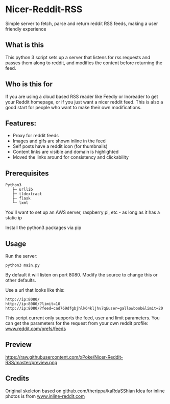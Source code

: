 # Nicer-Reddit-RSS
Simple server to fetch, parse and return reddit RSS feeds, making a user friendly experience

## What is this
This python 3 script sets up a server that listens for rss requests and passes them along to reddit, and modifies the content before returning the feed.

## Who is this for
If you are using a cloud based RSS reader like Feedly or Inoreader to get your Reddit homepage, or if you just want a nicer reddit feed. This is also a good start for people who want to make their own modifications.

## Features:
* Proxy for reddit feeds
* Images and gifs are shown inline in the feed
* Self posts have a reddit icon (for thumbnails)
* Content links are visible and domain is highlighted
* Moved the links around for consistency and clickability

## Prerequisites

    Python3
       ├─ urllib
       ├─ tldextract
       ├─ flask
       └─ lxml

You'll want to set up an AWS server, raspberry pi, etc - as long as it has a static ip

Install the python3 packages via pip

## Usage
Run the server:

    python3 main.py

By default it will listen on port 8080. Modify the source to change this or other defaults.

Use a url that looks like this:

    http://ip:8080/
    http://ip:8080/?limit=10
    http://ip:8080/?feed=cad769dfgbjhlk64kljhv7q&user=gallowboob&limit=20

This script current only supports the feed, user and limit parameters.
You can get the parameters for the request from your own reddit profile: www.reddit.com/prefs/feeds

## Preview
https://raw.githubusercontent.com/xPoke/Nicer-Reddit-RSS/master/preview.png

## Credits
Original skeleton based on github.com/therippa/kaRdaSShian
Idea for inline photos is from www.inline-reddit.com
